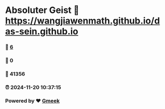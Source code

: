 # Absoluter Geist :link: https://wangjiawenmath.github.io/das-sein.github.io 
### :page_facing_up: [6](https://wangjiawenmath.github.io/das-sein.github.io/tag.html) 
### :speech_balloon: 0 
### :hibiscus: 41356 
### :alarm_clock: 2024-11-20 10:37:15 
### Powered by :heart: [Gmeek](https://github.com/Meekdai/Gmeek)
